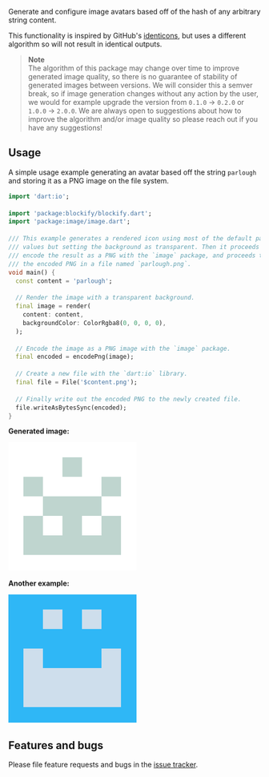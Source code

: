 Generate and configure image avatars
based off of the hash of any arbitrary string content.

This functionality is inspired by GitHub's 
[identicons](https://github.blog/2013-08-14-identicons/),
but uses a different algorithm so will not result in identical outputs.

> **Note**  
> The algorithm of this package may change over time
> to improve generated image quality, 
> so there is no guarantee of stability of generated images between versions. 
> We will consider this a semver break, 
> so if image generation changes without any action by the user, 
> we would for example upgrade the version
> from `0.1.0` -> `0.2.0` or `1.0.0` -> `2.0.0`. 
> We are always open to suggestions about how to improve the algorithm
> and/or image quality so please reach out if you have any suggestions!

## Usage

A simple usage example generating an avatar based off the string `parlough` 
and storing it as a PNG image on the file system.

```dart
import 'dart:io';

import 'package:blockify/blockify.dart';
import 'package:image/image.dart';

/// This example generates a rendered icon using most of the default parameter
/// values but setting the background as transparent. Then it proceeds to
/// encode the result as a PNG with the `image` package, and proceeds to store
/// the encoded PNG in a file named `parlough.png`.
void main() {
  const content = 'parlough';

  // Render the image with a transparent background.
  final image = render(
    content: content,
    backgroundColor: ColorRgba8(0, 0, 0, 0),
  );

  // Encode the image as a PNG image with the `image` package.
  final encoded = encodePng(image);

  // Create a new file with the `dart:io` library.
  final file = File('$content.png');

  // Finally write out the encoded PNG to the newly created file.
  file.writeAsBytesSync(encoded);
}
```

**Generated image:**

![The generated image](https://github.com/parlough/blockify/blob/main/example/parlough.png)

**Another example:**

![Generated with 'dash' string and Dart colors](https://github.com/parlough/blockify/blob/main/example/dash.png)

## Features and bugs

Please file feature requests and bugs in the [issue tracker][tracker].

[tracker]: https://github.com/parlough/blockify/issues
